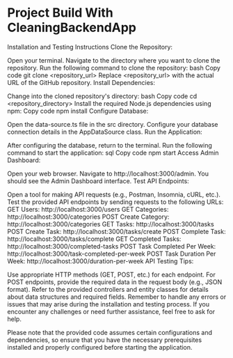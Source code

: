 # Project Build With CleaningBackendApp

Installation and Testing Instructions
Clone the Repository:

Open your terminal.
Navigate to the directory where you want to clone the repository.
Run the following command to clone the repository:
bash
Copy code
git clone <repository_url>
Replace <repository_url> with the actual URL of the GitHub repository.
Install Dependencies:

Change into the cloned repository's directory:
bash
Copy code
cd <repository_directory>
Install the required Node.js dependencies using npm:
Copy code
npm install
Configure Database:

Open the data-source.ts file in the src directory.
Configure your database connection details in the AppDataSource class.
Run the Application:

After configuring the database, return to the terminal.
Run the following command to start the application:
sql
Copy code
npm start
Access Admin Dashboard:

Open your web browser.
Navigate to http://localhost:3000/admin.
You should see the Admin Dashboard interface.
Test API Endpoints:

Open a tool for making API requests (e.g., Postman, Insomnia, cURL, etc.).
Test the provided API endpoints by sending requests to the following URLs:
GET Users: http://localhost:3000/users
GET Categories: http://localhost:3000/categories
POST Create Category: http://localhost:3000/categories
GET Tasks: http://localhost:3000/tasks
POST Create Task: http://localhost:3000/tasks/create
POST Complete Task: http://localhost:3000/tasks/complete
GET Completed Tasks: http://localhost:3000/completed-tasks
POST Task Completed Per Week: http://localhost:3000/task-completed-per-week
POST Task Duration Per Week: http://localhost:3000/duration-per-week
API Testing Tips:

Use appropriate HTTP methods (GET, POST, etc.) for each endpoint.
For POST endpoints, provide the required data in the request body (e.g., JSON format).
Refer to the provided controllers and entity classes for details about data structures and required fields.
Remember to handle any errors or issues that may arise during the installation and testing process. If you encounter any challenges or need further assistance, feel free to ask for help.

Please note that the provided code assumes certain configurations and dependencies, so ensure that you have the necessary prerequisites installed and properly configured before starting the application.
